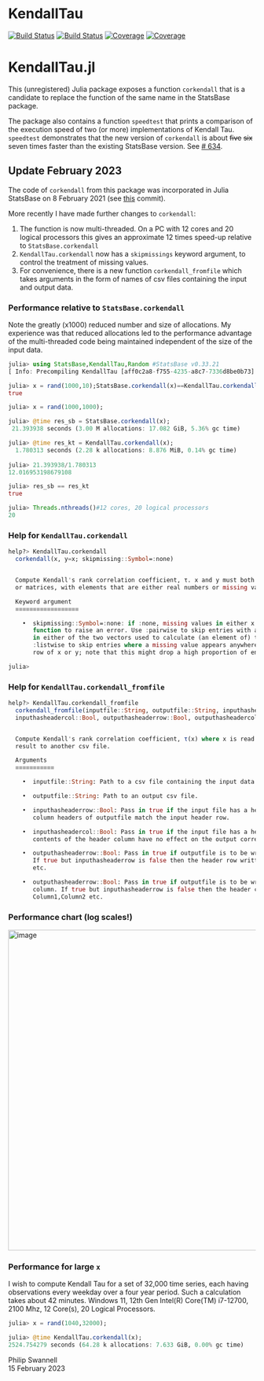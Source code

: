 # KendallTau

[![Build Status](https://travis-ci.com/PGS62/KendallTau.jl.svg?branch=master)](https://travis-ci.com/PGS62/KendallTau.jl)
[![Build Status](https://ci.appveyor.com/api/projects/status/github/PGS62/KendallTau.jl?svg=true)](https://ci.appveyor.com/project/PGS62/KendallTau-jl)
[![Coverage](https://codecov.io/gh/PGS62/KendallTau.jl/branch/master/graph/badge.svg)](https://codecov.io/gh/PGS62/KendallTau.jl)
[![Coverage](https://coveralls.io/repos/github/PGS62/KendallTau.jl/badge.svg?branch=master)](https://coveralls.io/github/PGS62/KendallTau.jl?branch=master)
# KendallTau.jl

This (unregistered) Julia package exposes a function `corkendall` that is a candidate to replace the function of the same name in the StatsBase package. 

The package also contains a function `speedtest` that prints a comparison of the execution speed of two (or more) implementations of Kendall Tau. `speedtest` demonstrates that the new version of `corkendall` is about ~~five~~ ~~six~~ seven times faster than the existing StatsBase version. See [# 634](https://github.com/JuliaStats/StatsBase.jl/issues/634).

## Update February 2023
The code of `corkendall` from this package was incorporated in Julia StatsBase on 8 February 2021 (see [this](https://github.com/JuliaStats/StatsBase.jl/commit/11ac5b596405367b3217d3d962e22523fef9bb0d) commit).

More recently I have made further changes to `corkendall`:

1) The function is now multi-threaded. On a PC with 12 cores and 20 logical processors this gives an approximate 12 times speed-up relative to `StatsBase.corkendall`
2) `KendallTau.corkendall` now has a `skipmissings` keyword argument, to control the treatment of missing values.
3) For convenience, there is a new function `corkendall_fromfile` which takes arguments in the form of names of csv files containing the input and output data.
 
### Performance relative to `StatsBase.corkendall`
Note the greatly (x1000) reduced number and size of allocations. My experience was that reduced allocations led to the performance advantage of the multi-threaded code being maintained independent of the size of the input data.
```julia
julia> using StatsBase,KendallTau,Random #StatsBase v0.33.21
[ Info: Precompiling KendallTau [aff0c2a8-f755-4235-a8c7-7336d8be0b73]

julia> x = rand(1000,10);StatsBase.corkendall(x)==KendallTau.corkendall(x)#compile
true

julia> x = rand(1000,1000);

julia> @time res_sb = StatsBase.corkendall(x);
 21.393938 seconds (3.00 M allocations: 17.082 GiB, 5.36% gc time)

julia> @time res_kt = KendallTau.corkendall(x);
  1.780313 seconds (2.28 k allocations: 8.876 MiB, 0.14% gc time)
  
julia> 21.393938/1.780313
12.016953198679108

julia> res_sb == res_kt
true

julia> Threads.nthreads()#12 cores, 20 logical processors
20
```
### Help for `KendallTau.corkendall`
```julia
help?> KendallTau.corkendall
  corkendall(x, y=x; skipmissing::Symbol=:none)


  Compute Kendall's rank correlation coefficient, τ. x and y must both be either vectors
  or matrices, with elements that are either real numbers or missing values.

  Keyword argument
  ≡≡≡≡≡≡≡≡≡≡≡≡≡≡≡≡≡≡

    •  skipmissing::Symbol=:none: if :none, missing values in either x or y cause the
       function to raise an error. Use :pairwise to skip entries with a missing value
       in either of the two vectors used to calculate (an element of) the return. Use
       :listwise to skip entries where a missing value appears anywhere in a given
       row of x or y; note that this might drop a high proportion of entries.

julia> 
```

### Help for `KendallTau.corkendall_fromfile`
```julia
help?> KendallTau.corkendall_fromfile
  corkendall_fromfile(inputfile::String, outputfile::String, inputhasheaderrow::Bool,
  inputhasheadercol::Bool, outputhasheaderrow::Bool, outputhasheadercol::Bool)


  Compute Kendall's rank correlation coefficient, τ(x) where x is read from a csv file, writing the
  result to another csv file.

  Arguments
  ≡≡≡≡≡≡≡≡≡≡≡

    •  inputfile::String: Path to a csv file containing the input data.

    •  outputfile::String: Path to an output csv file.

    •  inputhasheaderrow::Bool: Pass in true if the input file has a header row. If so, row and
       column headers of outputfile match the input header row.

    •  inputhasheadercol::Bool: Pass in true if the input file has a header column. The
       contents of the header column have no effect on the output correlations.

    •  outputhasheaderrow::Bool: Pass in true if outputfile is to be written with a header row.
       If true but inputhasheaderrow is false then the header row written is Column1,Column2
       etc.

    •  outputhasheaderrow::Bool: Pass in true if outputfile is to be written with a header
       column. If true but inputhasheaderrow is false then the header column written is
       Column1,Column2 etc.
```

### Performance chart (log scales!)
<img width="652" alt="image" src="https://user-images.githubusercontent.com/18028484/218805079-5aa7ef02-f89b-4309-8f20-007541ee1005.png">

### Performance for large `x`
I wish to compute Kendall Tau for a set of 32,000 time series, each having observations every weekday over a four year period. Such a calculation takes about 42 minutes. Windows 11, 12th Gen Intel(R) Core(TM) i7-12700, 2100 Mhz, 12 Core(s), 20 Logical Processors.

```julia
julia> x = rand(1040,32000);

julia> @time KendallTau.corkendall(x);
2524.754279 seconds (64.28 k allocations: 7.633 GiB, 0.00% gc time)
```

Philip Swannell  
15 February 2023
